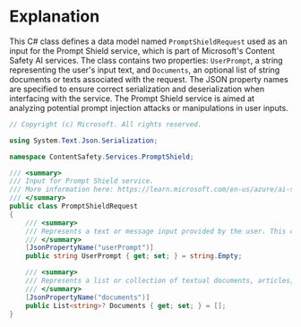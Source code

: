 # Explanation
This C# class defines a data model named `PromptShieldRequest` used as an input for the Prompt Shield service, which is part of Microsoft's Content Safety AI services. The class contains two properties: `UserPrompt`, a string representing the user's input text, and `Documents`, an optional list of string documents or texts associated with the request. The JSON property names are specified to ensure correct serialization and deserialization when interfacing with the service. The Prompt Shield service is aimed at analyzing potential prompt injection attacks or manipulations in user inputs.

```csharp
// Copyright (c) Microsoft. All rights reserved.

using System.Text.Json.Serialization;

namespace ContentSafety.Services.PromptShield;

/// <summary>
/// Input for Prompt Shield service.
/// More information here: https://learn.microsoft.com/en-us/azure/ai-services/content-safety/quickstart-jailbreak#analyze-attacks
/// </summary>
public class PromptShieldRequest
{
    /// <summary>
    /// Represents a text or message input provided by the user. This could be a question, command, or other form of text input.
    /// </summary>
    [JsonPropertyName("userPrompt")]
    public string UserPrompt { get; set; } = string.Empty;

    /// <summary>
    /// Represents a list or collection of textual documents, articles, or other string-based content.
    /// </summary>
    [JsonPropertyName("documents")]
    public List<string>? Documents { get; set; } = [];
}
```